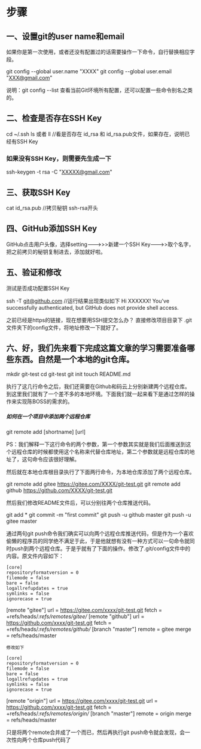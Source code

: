 <!--
 * @Author: your name
 * @Date: 2019-12-04 20:18:52
 * @LastEditTime: 2019-12-04 20:30:17
 * @LastEditors: Please set LastEditors
 * @Description: In User Settings Edit
 * @FilePath: \informal-essay\git-create-link\本地git连接远程github.MD
 -->
# 步骤

## 一、设置git的user name和email
如果你是第一次使用，或者还没有配置过的话需要操作一下命令，自行替换相应字段。

git config --global user.name "XXXX"
git config --global user.email  "XXX@gmail.com"

说明：git config --list 查看当前Git环境所有配置，还可以配置一些命令别名之类的。

## 二、检查是否存在SSH Key
cd ~/.ssh
ls
或者
ll
//看是否存在 id_rsa 和 id_rsa.pub文件，如果存在，说明已经有SSH Key

### 如果没有SSH Key，则需要先生成一下
 ssh-keygen -t rsa -C "XXXXX@gmail.com"

 ## 三、获取SSH Key
 cat id_rsa.pub
//拷贝秘钥 ssh-rsa开头

## 四、GitHub添加SSH Key
GitHub点击用户头像，选择setting--->>>新建一个SSH Key--->>取个名字，把之前拷贝的秘钥复制进去，添加就好啦。

## 五、验证和修改
测试是否成功配置SSH Key

ssh -T git@github.com
//运行结果出现类似如下
Hi XXXXXX! You've successfully authenticated, but GitHub does not provide shell access.

之前已经是https的链接，现在想要用SSH提交怎么办？
直接修改项目目录下 .git文件夹下的config文件，将地址修改一下就好了。

## 六、好，我们先来看下完成这篇文章的学习需要准备哪些东西。自然是一个本地的git仓库。

mkdir git-test
cd git-test
git init
touch README.md

执行了这几行命令之后，我们还需要在Github和码云上分别新建两个远程仓库。到这里我们就有了一个差不多的本地环境。下面我们就一起来看下是通过怎样的操作来实现陈BOSS的需求的。

##### 如何在一个项目中添加两个远程仓库 
git remote add [shortname] [url]

PS：我们解释一下这行命令的两个参数，第一个参数其实就是我们后面推送到这个远程仓库的时候都使用这个名称来代替仓库地址，第二个参数就是远程仓库的地址了，这句命令应该很好理解。

然后就在本地仓库根目录执行了下面两行命令，为本地仓库添加了两个远程仓库。

git remote add gitee https://gitee.com/XXXX/git-test.git
git remote add github https://github.com/XXXX/git-test.git

然后我们修改README文件后，可以分别往两个仓库推送代码。

git add *
git commit -m "first commit"
git push -u github master
git push -u gitee master

通过两句git push命令我们确实可以向两个远程仓库推送代码，但是作为一个喜欢偷懒的程序员的同学绝不满足于此，于是他就想有没有一种方式可以一句命令就同时push到两个远程仓库。于是乎就有了下面的操作。修改了.git/config文件中的内容。原文件内容如下：
 
    [core]
    repositoryformatversion = 0
    filemode = false
    bare = false
    logallrefupdates = true
    symlinks = false
    ignorecase = true
[remote "gitee"]
    url = https://gitee.com/xxxx/git-test.git
    fetch = +refs/heads/*:refs/remotes/gitee/*
[remote "github"]
    url = https://github.com/xxxx/git-test.git
    fetch = +refs/heads/*:refs/remotes/github/*
[branch "master"]
    remote = gitee
    merge = refs/heads/master

    修改如下

    [core]
    repositoryformatversion = 0
    filemode = false
    bare = false
    logallrefupdates = true
    symlinks = false
    ignorecase = true
[remote "origin"]
    url = https://gitee.com/xxxx/git-test.git
    url = https://github.com/xxxx/git-test.git
    fetch = +refs/heads/*:refs/remotes/origin/*
[branch "master"]
    remote = origin
    merge = refs/heads/master

只是将两个remote合并成了一个而已，然后再执行git push命令就会发现，会一次性向两个仓库push代码了
